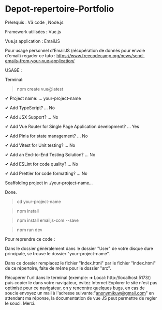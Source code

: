# Depot-repertoire-Portfolio


Prérequis : VS code , Node.js

Framework utilisées : Vue.js

Vue.js application : EmailJS

Pour usage personnel d'EmailJS (récupération de donnés pour envoie d'email) regader ce tuto : https://www.freecodecamp.org/news/send-emails-from-your-vue-application/


USAGE :

Terminal:


> npm create vue@latest


✔ Project name: … your-project-name

✔ Add TypeScript? … No 

✔ Add JSX Support? … No 

✔ Add Vue Router for Single Page Application development? … Yes

✔ Add Pinia for state management? … No

✔ Add Vitest for Unit testing? … No

✔ Add an End-to-End Testing Solution? … No

✔ Add ESLint for code quality? … No

✔ Add Prettier for code formatting? … No


Scaffolding project in ./your-project-name...

Done.


> cd your-project-name

> npm install

> npm install emailjs-com --save

> npm run dev


Pour reprendre ce code : 

Dans le dossier généralement dans le dossier "User" de votre disque dure principale, se trouve le dossier "your-project-name".

Dans ce dossier remplacez le fichier "Index.html" par le fichier "Index.html" de ce répertoire, faite de même pour le dossier "src".


Récupérer l'url dans le terminal (exemple:   ➜  Local:   http://localhost:5173/) puis copier le dans votre navigateur, évitez Internet Explorer le site n'est pas optimisé pour ce navigateur, on y rencontre quelques bugs, en cas de soucie envoyez un mail à l'adresse suivante:"anonymikuw@gmail.com" en attendant ma réponse, la documentation de vue JS peut permettre de regler le souci. Merci. 


